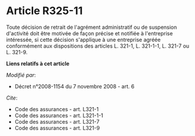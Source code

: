 # Article R325-11

Toute décision de retrait de l'agrément administratif ou de suspension d'activité doit être motivée de façon précise et
notifiée à l'entreprise intéressée, si cette décision s'applique à une entreprise agréée conformément aux dispositions des
articles L. 321-1, L. 321-1-1, L. 321-7 ou L. 321-9.

**Liens relatifs à cet article**

_Modifié par_:

  - Décret n°2008-1154 du 7 novembre 2008 - art. 6

_Cite_:

  - Code des assurances - art. L321-1
  - Code des assurances - art. L321-1-1
  - Code des assurances - art. L321-7
  - Code des assurances - art. L321-9
